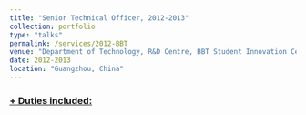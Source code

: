 ```yaml
---
title: "Senior Technical Officer, 2012-2013"
collection: portfolio
type: "talks"
permalink: /services/2012-BBT
venue: "Department of Technology, R&D Centre, BBT Student Innovation Centre, SCUT"
date: 2012-2013
location: "Guangzhou, China"
---
```


<h3><a href="javascript:void(0)" class="dsphead" onclick="dsp(this)"><span class="dspchar">+</span> Duties included:</a></h3>
  <div class="dspcont" style='display:none;'>
    <ul>
      <li>He was in a team of IT fans called to develop <a href="http://www.100steps.net/">website</a> website, Android & IOS application for Shuttle bus location and second hand online market.</li>
    </ul>
  </div>


<!-- [More information here](https://drive.google.com/file/d/1mhYtMVwwkmpTKEkw11CdpiXGaP1j87U0/view?usp=sharing)
 -->
